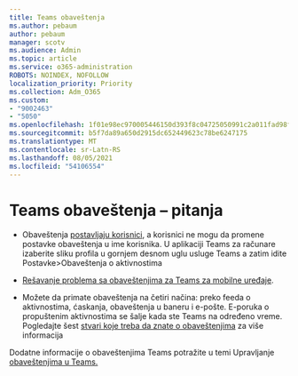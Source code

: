 ```yaml
---
title: Teams obaveštenja
ms.author: pebaum
author: pebaum
manager: scotv
ms.audience: Admin
ms.topic: article
ms.service: o365-administration
ROBOTS: NOINDEX, NOFOLLOW
localization_priority: Priority
ms.collection: Adm_O365
ms.custom:
- "9002463"
- "5050"
ms.openlocfilehash: 1f01e98ec970005446150d393f8c04725050991c2a011fad98f22113f2246681
ms.sourcegitcommit: b5f7da89a650d2915dc652449623c78be6247175
ms.translationtype: MT
ms.contentlocale: sr-Latn-RS
ms.lasthandoff: 08/05/2021
ms.locfileid: "54106554"
---
```

# <a name="teams-notifications-faq"></a>Teams obaveštenja – pitanja


- Obaveštenja [postavljaju korisnici](https://support.microsoft.com/office/1cc31834-5fe5-412b-8edb-43fecc78413d), a korisnici ne mogu da promene postavke obaveštenja u ime korisnika. U aplikaciji Teams za računare izaberite sliku profila u gornjem desnom uglu usluge Teams a zatim idite Postavke>Obaveštenja o aktivnostima

- [Rešavanje problema sa obaveštenjima za Teams za mobilne uređaje](https://support.microsoft.com/office/6d125ac2-e440-4fab-8e4c-2227a52d460c).

- Možete da primate obaveštenja na četiri načina: preko feeda o aktivnostima, ćaskanja, obaveštenja u baneru i e-pošte. E-poruka o propuštenim aktivnostima se šalje kada ste Teams na određeno vreme. Pogledajte šest [stvari koje treba da znate o obaveštenjima](https://support.microsoft.com/office/abb62c60-3d15-4968-b86a-42fea9c22cf4) za više informacija

Dodatne informacije o obaveštenjima Teams potražite u temi Upravljanje [obaveštenjima u Teams.](https://support.office.com/article/1cc31834-5fe5-412b-8edb-43fecc78413d#ID0EAABAAA)
